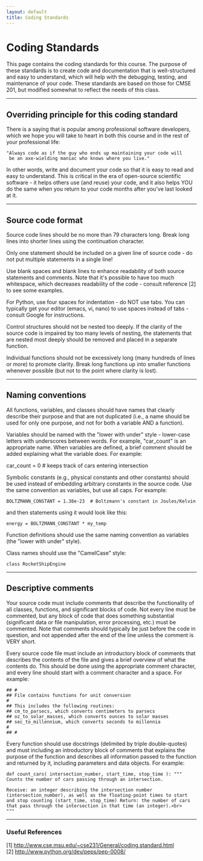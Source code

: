 ```yaml
---
layout: default
title: Coding Standards
---
```


# Coding Standards

This page contains the coding standards for this course. The purpose of these standards is to create code and documentation that is well-structured and easy to understand, which will help with the debugging, testing, and maintenance of your code. These standards are based on those for CMSE 201, but modified somewhat to reflect the needs of this class.

--------------------------------------------------------------------------------

## Overriding principle for this coding standard

There is a saying that is popular among professional software developers, which we hope you will take to heart in both this course and in the rest of your professional life:

```
"Always code as if the guy who ends up maintaining your code will
 be an axe-wielding maniac who knows where you live."
```

In other words, write and document your code so that it is easy to read and easy to understand. This is critical in the era of open-source scientific software - it helps others use (and reuse) your code, and it also helps YOU do the same when you return to your code months after you've last looked at it.

--------------------------------------------------------------------------------

## Source code format

Source code lines should be no more than 79 characters long. Break long lines into shorter lines using the continuation character.

Only one statement should be included on a given line of source code - do not put multiple statements in a single line!

Use blank spaces and blank lines to enhance readability of both source statements and comments. Note that it's possible to have too much whitespace, which decreases readability of the code - consult reference [2] to see some examples.

For Python, use four spaces for indentation - do NOT use tabs. You can typically get your editor (emacs, vi, nano) to use spaces instead of tabs - consult Google for instructions.

Control structures should not be nested too deeply. If the clarity of the source code is impaired by too many levels of nesting, the statements that are nested most deeply should be removed and placed in a separate function.

Individual functions should not be excessively long (many hundreds of lines or more) to promote clarity. Break long functions up into smaller functions whenever possible (but not to the point where clarity is lost).

--------------------------------------------------------------------------------

## Naming conventions

All functions, variables, and classes should have names that clearly describe their purpose and that are not duplicated (i.e., a name should be used for only one purpose, and not for both a variable AND a function).

Variables should be named with the "lower with under" style - lower-case letters with underscores between words. For example, "car_count" is an appropriate name. When variables are defined, a brief comment should be added explaining what the variable does. For example:

car_count = 0 # keeps track of cars entering intersection

Symbolic constants (e.g., physical constants and other constants) should be used instead of embedding arbitrary constants in the source code. Use the same convention as variables, but use all caps. For example:

```
BOLTZMANN_CONSTANT = 1.38e-23  # Boltzmann's constant in Joules/Kelvin
```

and then statements using it would look like this:

```
energy = BOLTZMANN_CONSTANT * my_temp
```

Function definitions should use the same naming convention as variables (the "lower with under" style).

Class names should use the "CamelCase" style:

```
class RocketShipEngine
```

--------------------------------------------------------------------------------

## Descriptive comments

Your source code must include comments that describe the functionality of all classes, functions, and significant blocks of code. Not every line must be commented, but any block of code that does something substantial (significant data or file manipulation, error processing, etc.) must be commented. Note that comments should typically be just before the code in question, and not appended after the end of the line unless the comment is VERY short.

Every source code file must include an introductory block of comments that describes the contents of the file and gives a brief overview of what the contents do. This should be done using the appropriate comment character, and every line should start with a comment character and a space. For example:

```
## #
## File contains functions for unit conversion
#
## This includes the following routines:
## cm_to_parsecs, which converts centimeters to parsecs
## oz_to_solar_masses, which converts ounces to solar masses
## sec_to_millennium, which converts seconds to millennia
#
## #
```

Every function should use docstrings (delimited by triple double-quotes) and must including an introductory block of comments that explains the purpose of the function and describes all information passed to the function and returned by it, including parameters and data objects. For example:

```
def count_cars( intersection_number, start_time, stop_time ): """ Counts the number of cars passing through an intersection.

Receive: an integer describing the intersection number (intersection_number), as well as the floating-point times to start and stop counting (start_time, stop_time) Return: the number of cars that pass through the intersection in that time (an integer).<br>
"""
```

--------------------------------------------------------------------------------

### Useful References

[1] <http://www.cse.msu.edu/~cse231/General/coding.standard.html><br>
[2] <http://www.python.org/dev/peps/pep-0008/>
